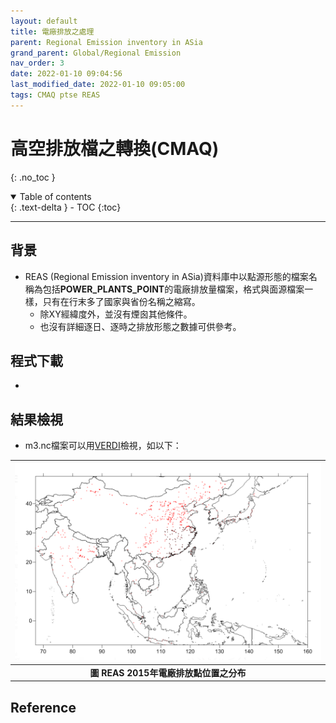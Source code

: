 ```yaml
---
layout: default
title: 電廠排放之處理
parent: Regional Emission inventory in ASia
grand_parent: Global/Regional Emission
nav_order: 3
date: 2022-01-10 09:04:56
last_modified_date: 2022-01-10 09:05:00
tags: CMAQ ptse REAS
---
```


# 高空排放檔之轉換(CMAQ)
{: .no_toc }

<details open markdown="block">
  <summary>
    Table of contents
  </summary>
  {: .text-delta }
- TOC
{:toc}
</details>

---

## 背景
- REAS (Regional Emission inventory in ASia)資料庫中以點源形態的檔案名稱為包括**POWER_PLANTS_POINT**的電廠排放量檔案，格式與面源檔案一樣，只有在行末多了國家與省份名稱之縮寫。
  - 除XY經緯度外，並沒有煙囪其他條件。
  - 也沒有詳細逐日、逐時之排放形態之數據可供參考。


## 
## 程式下載
- 

## 結果檢視
- m3.nc檔案可以用[VERDI](https://sinotec2.github.io/Focus-on-Air-Quality/utilities/Graphics/VERDI/VERDI_Guide/)檢視，如以下：

| ![REAS_pointXY.PNG](../../assets/images/REAS_pointXY.PNG) |
|:--:|
| <b>圖 REAS 2015年電廠排放點位置之分布</b>|

## Reference
